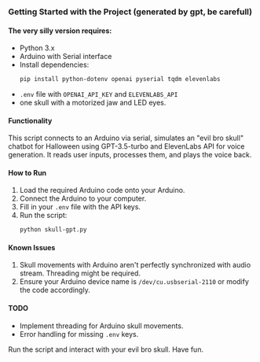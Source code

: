 ### Getting Started with the Project (generated by gpt, be carefull)

#### The very silly version requires:
- Python 3.x
- Arduino with Serial interface
- Install dependencies: 
  ```bash
  pip install python-dotenv openai pyserial tqdm elevenlabs
  ```
- `.env` file with `OPENAI_API_KEY` and `ELEVENLABS_API`
- one skull with a motorized jaw and LED eyes.

#### Functionality
This script connects to an Arduino via serial, simulates an "evil bro skull" chatbot for Halloween using GPT-3.5-turbo and ElevenLabs API for voice generation. It reads user inputs, processes them, and plays the voice back.

#### How to Run
1. Load the required Arduino code onto your Arduino.
2. Connect the Arduino to your computer.
3. Fill in your `.env` file with the API keys.
4. Run the script:
    ```bash
    python skull-gpt.py
    ```
    
#### Known Issues
1. Skull movements with Arduino aren't perfectly synchronized with audio stream. Threading might be required.
2. Ensure your Arduino device name is `/dev/cu.usbserial-2110` or modify the code accordingly.

#### TODO
- Implement threading for Arduino skull movements.
- Error handling for missing `.env` keys.

Run the script and interact with your evil bro skull. Have fun.